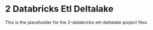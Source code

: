 # 2 Databricks Etl Deltalake

This is the placeholder for the 2-databricks-etl-deltalake project files.
